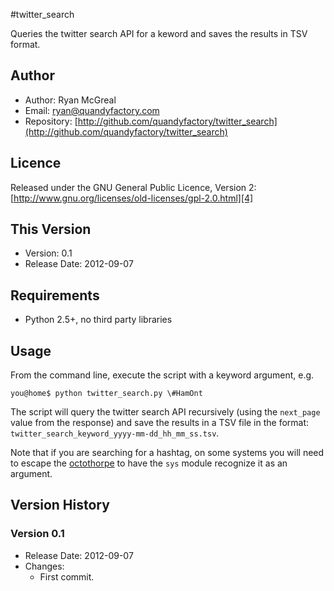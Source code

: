 #twitter_search

Queries the twitter search API for a keword and saves the results in TSV format.

## Author

* Author: Ryan McGreal
* Email: [ryan@quandyfactory.com](mailto:ryan@quandyfactory.com)
* Repository: [http://github.com/quandyfactory/twitter_search](http://github.com/quandyfactory/twitter_search)

## Licence

Released under the GNU General Public Licence, Version 2: [http://www.gnu.org/licenses/old-licenses/gpl-2.0.html][4]

## This Version

* Version: 0.1
* Release Date: 2012-09-07
  
## Requirements

* Python 2.5+, no third party libraries

## Usage

From the command line, execute the script with a keyword argument, e.g.

    you@home$ python twitter_search.py \#HamOnt

The script will query the twitter search API recursively (using the `next_page` value from the response) and save the results in a TSV file in the format: `twitter_search_keyword_yyyy-mm-dd_hh_mm_ss.tsv`.

Note that if you are searching for a hashtag, on some systems you will need to escape the [octothorpe](http://en.wiktionary.org/wiki/octothorpe) to have the `sys` module recognize it as an argument.

## Version History

### Version 0.1

* Release Date: 2012-09-07
* Changes:
    * First commit.

